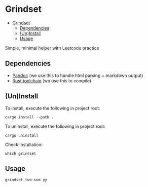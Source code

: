 # Grindset

<!--toc:start-->

- [Grindset](#grindset)
  - [Dependencies](#dependencies)
  - [(Un)Install](#uninstall)
  - [Usage](#usage)
  <!--toc:end-->

Simple, minimal helper with Leetcode practice

## Dependencies

- [Pandoc](https://pandoc.org/installing.html) (we use this to handle html parsing + markdown output)
- [Rust toolchain](https://rustup.rs/) (we use this to compile)

## (Un)Install

To install, execute the following in project root:

```terminal
cargo install --path .
```

To uninstall, execute the following in project root:

```terminal
cargo uninstall
```

Check installation:

```terminal
which grindset
```

## Usage

```terminal
grindset two-sum py
```

